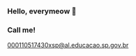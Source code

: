 ### Hello, everymeow 👋

<!--I'm Marianna Almeida...


- 🔭 I’m currently working on Alura ...
- 🌱 I’m currently learning JavaScript ...
- I use this space for the development and organization of my project ...

I'm free for questions! :)
-->
### Call me!

000110517430xsp@al.educacao.sp.gov.br 
